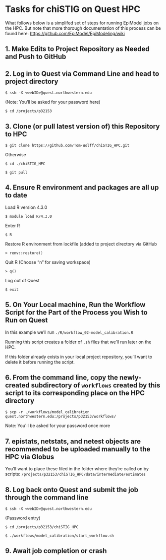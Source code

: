 # Tasks for chiSTIG on Quest HPC

What follows below is a simplifed set of steps for running EpiModel jobs on the HPC. But note that more thorough documentation of this process can be found here: https://github.com/EpiModel/EpiModeling/wiki

## 1. Make Edits to Project Repository as Needed and Push to GitHub

## 2. Log in to Quest via Command Line and head to project directory

`$ ssh -X <webID>@quest.northwestern.edu`

(Note: You’ll be asked for your password here)

`$ cd /projects/p32153`

## 3. Clone (or pull latest version of) this Repository to HPC

`$ git clone https://github.com/Tom-Wolff/chiSTIG_HPC.git`

Otherwise

`$ cd ./chiSTIG_HPC`

`$ git pull`

## 4. Ensure R environment and packages are all up to date

Load R version 4.3.0

`$ module load R/4.3.0`

Enter R

`$ R`

Restore R environment from lockfile (added to project directory via GitHub

`> renv::restore()`

Quit R (Choose “n” for saving workspace)

`> q()`

Log out of Quest

`$ exit`				             

## 5. On Your Local machine, Run the Workflow Script for the Part of the Process you Wish to Run on Quest

In this example we’ll run `./R/workflow_02-model_calibration.R`

Running this script creates a folder of `.sh` files that we’ll run later on the HPC. 

If this folder already exists in your local project repository, you’ll want to delete it before running the script.

## 6. From the command line, copy the newly-created subdirectory of `workflows` created by this script to its corresponding place on the HPC directory

`$ scp -r ./workflows/model_calibration quest.northwestern.edu:/projects/p32153/workflows/`

Note: You'll be asked for your password once more

## 7. epistats, netstats, and netest objects are recommended to be uploaded manually to the HPC via Globus

You’ll want to place these filed in the folder where they’re called on by scripts: `/projects/p32153/chiSTIG_HPC/data/intermediate/estimates`

## 8. Log back onto Quest and submit the job through the command line

`$ ssh -X <webID>@quest.northwestern.edu`

(Password entry)

`$ cd /projects/p32153/chiSTIG_HPC`

`$ ./workflows/model_calibration/start_workflow.sh`

## 9. Await job completion or crash

